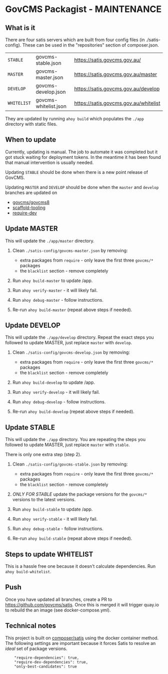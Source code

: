 # GovCMS Packagist - MAINTENANCE

## What is it

There are four satis servers which are built from four config files (in ./satis-config).
These can be used in the "repositories" section of composer.json.

|   |   |   |
| --- | --- | --- |
| `STABLE` | govcms-stable.json | https://satis.govcms.gov.au/ |
| `MASTER` | govcms-master.json | https://satis.govcms.gov.au/master |
| `DEVELOP` | govcms-develop.json | https://satis.govcms.gov.au/develop |
| `WHITELIST` | govcms-whitelist.json | https://satis.govcms.gov.au/whitelist |

They are updated by running `ahoy build` which populates the `./app` directory
with static files.

## When to update

Currently, updating is manual. The job to automate it was completed but it got stuck waiting
for deployment tokens. In the meantime it has been found that manual intervention is usually needed.

Updating `STABLE` should be done when there is a new point release of GovCMS.

Updating `MASTER` and `DEVELOP` should be done when the `master` and `develop`
branches are updated on
 * [govcms/govcms8](https://github.com/govCMS/govcms8)
 * [scaffold-tooling](https://github.com/govCMS/scaffold-tooling)
 * [require-dev](https://github.com/govCMS/require-dev)
  
## Update MASTER

This will update the `./app/master` directory.

1. Clean `./satis-config/govcms-master.json` by removing:

    * extra packages from `require` - only leave the first three `govcms/*` packages
    * the `blacklist` section - remove completely

2. Run `ahoy build-master` to update /app.

3. Run `ahoy verify-master` - it will likely fail.

4. Run `ahoy debug-master` - follow instructions.

5. Re-run `ahoy build-master` (repeat above steps if needed).

## Update DEVELOP

This will update the `./app/develop` directory. Repeat the exact steps you followed to
update MASTER, just replace `master` with `develop`.

1. Clean `./satis-config/govcms-develop.json` by removing:

    * extra packages from `require` - only leave the first three `govcms/*` packages
    * the `blacklist` section - remove completely

2. Run `ahoy build-develop` to update /app.

3. Run `ahoy verify-develop` - it will likely fail.

4. Run `ahoy debug-develop` - follow instructions.

5. Re-run `ahoy build-develop` (repeat above steps if needed).

## Update STABLE

This will update the `./app` directory. You are repeating the steps you followed to
update MASTER, just replace `master` with `stable`.

There is only one extra step (step 2).


1. Clean `./satis-config/govcms-stable.json` by removing:

    * extra packages from `require` - only leave the first three `govcms/*` packages
    * the `blacklist` section - remove completely

2. *ONLY FOR STABLE* update the package versions for the `govcms/*` versions to the latest versions.

3. Run `ahoy build-stable` to update /app.

4. Run `ahoy verify-stable` - it will likely fail.

5. Run `ahoy debug-stable` - follow instructions.

6. Re-run `ahoy build-stable` (repeat above steps if needed).

## Steps to update WHITELIST

This is a hassle free one because it doesn't calculate dependencies. Run `ahoy build-whitelist`.

## Push

Once you have updated all branches, create a PR to https://github.com/govcms/satis. Once this is merged it will trigger
quay.io to rebuild the an image (see docker-compose.yml).

## Technical notes

This project is built on [composer/satis](https://github.com/composer/satis) using the
docker container method. The following settings are important because it forces Satis
to resolve an *ideal* set of package versions.

```
    "require-dependencies": true,
    "require-dev-dependencies": true,
    "only-best-candidates": true
```
